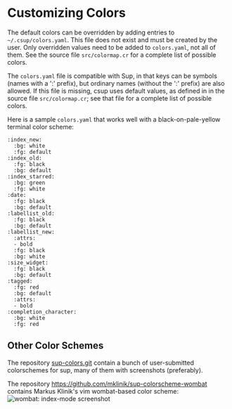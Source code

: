 # Customizing Colors

The default colors can be overridden by adding entries to
`~/.csup/colors.yaml`. This file does not exist and must be created by the
user.  Only overridden values need to be added to `colors.yaml`, not all of
them.  See the source file `src/colormap.cr` for a complete list of possible colors.

The `colors.yaml` file is compatible with Sup, in that
keys can be symbols (names with a ':' prefix), but ordinary names
(without the ':' prefix) are also allowed.  If this file is missing,
csup uses default values, as defined in in the source file `src/colormap.cr`;
see that file for a complete list of possible colors.

Here is a sample `colors.yaml` that works well with a black-on-pale-yellow
terminal color scheme:

```
:index_new:
  :bg: white
  :fg: default
:index_old: 
  :fg: black
  :bg: default
:index_starred:
  :bg: green
  :fg: white
:date: 
  :fg: black
  :bg: default
:labellist_old: 
  :fg: black
  :bg: default
:labellist_new: 
  :attrs: 
  - bold
  :fg: black
  :bg: white
:size_widget:
  :fg: black
  :bg: default
:tagged:
  :fg: red
  :bg: default
  :attrs:
  - bold
:completion_character:
  :bg: white
  :fg: red
```

## Other Color Schemes

The repository [sup-colors.git](https://github.com/sup-heliotrope/sup-colors)
contain a bunch of user-submitted colorschemes for sup, many of them with screenshots (preferably).

The repository <https://github.com/mklinik/sup-colorscheme-wombat>
contains Markus Klinik's vim wombat-based color scheme:
  ![wombat: index-mode screenshot](https://raw.github.com/mklinik/sup-colorscheme-wombat/master/screenshots/index-view.png)


